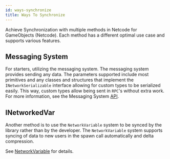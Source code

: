 ```yaml
---
id: ways-synchronize
title: Ways To Synchronize
---
```


Achieve Synchronization with multiple methods in Netcode for GameObjects (Netcode). Each method has a different optimal use case and supports various features.

## Messaging System

For starters, utilizing the messaging system. The messaging system provides sending any data. The parameters supported include most primitives and any classes and structures that implement the `INetworkSerializable` interface allowing for custom types to be serialized easily. This way, custom types allow being sent in `RPC`'s without extra work. For more information, see the Messaging System [API](https://docs-multiplayer.unity3d.com/docs/mlapi-api/MLAPI.Messaging).

## INetworkedVar

Another method is to use the `NetworkVariable` system to be synced by the library rather than by the developer. The `NetworkVariable` system supports syncing of data to new users in the spawn call automatically and delta compression. 

See [NetworkVariable](../mlapi-basics/networkvariable.md) for details.
